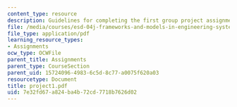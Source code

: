 ```yaml
---
content_type: resource
description: Guidelines for completing the first group project assignment.
file: /media/courses/esd-04j-frameworks-and-models-in-engineering-systems-engineering-system-design-spring-2007/7e32fd67a824ba4b72cd7718b7626d02_project1.pdf
file_type: application/pdf
learning_resource_types:
- Assignments
ocw_type: OCWFile
parent_title: Assignments
parent_type: CourseSection
parent_uid: 15724096-4983-6c5d-8c77-a0075f620a03
resourcetype: Document
title: project1.pdf
uid: 7e32fd67-a824-ba4b-72cd-7718b7626d02
---
```

